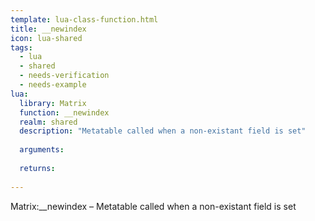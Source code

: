 ```yaml
---
template: lua-class-function.html
title: __newindex
icon: lua-shared
tags:
  - lua
  - shared
  - needs-verification
  - needs-example
lua:
  library: Matrix
  function: __newindex
  realm: shared
  description: "Metatable called when a non-existant field is set"
  
  arguments:
  
  returns:
    
---
```


<div class="lua__search__keywords">
Matrix:__newindex &#x2013; Metatable called when a non-existant field is set
</div>
